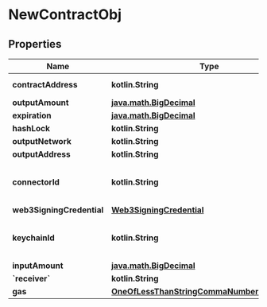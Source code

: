 
# NewContractObj

## Properties
Name | Type | Description | Notes
------------ | ------------- | ------------- | -------------
**contractAddress** | **kotlin.String** | Contract address | 
**outputAmount** | [**java.math.BigDecimal**](java.math.BigDecimal.md) |  | 
**expiration** | [**java.math.BigDecimal**](java.math.BigDecimal.md) |  | 
**hashLock** | **kotlin.String** |  | 
**outputNetwork** | **kotlin.String** |  | 
**outputAddress** | **kotlin.String** |  | 
**connectorId** | **kotlin.String** | connectorId for the connector besu plugin | 
**web3SigningCredential** | [**Web3SigningCredential**](Web3SigningCredential.md) |  | 
**keychainId** | **kotlin.String** | keychainId for the keychian plugin | 
**inputAmount** | [**java.math.BigDecimal**](java.math.BigDecimal.md) |  |  [optional]
**&#x60;receiver&#x60;** | **kotlin.String** |  |  [optional]
**gas** | [**OneOfLessThanStringCommaNumberGreaterThan**](OneOfLessThanStringCommaNumberGreaterThan.md) |  |  [optional]



